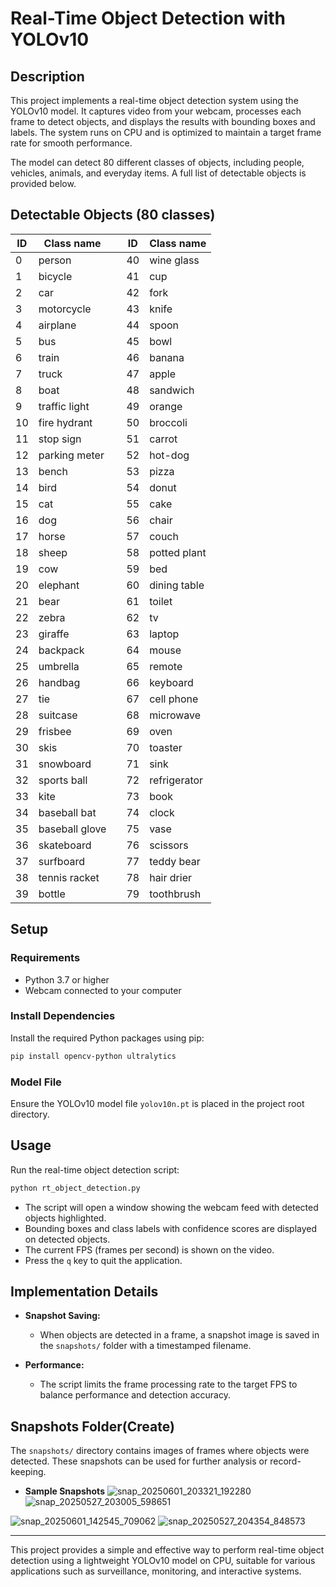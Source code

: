 # Real-Time Object Detection with YOLOv10

## Description
This project implements a real-time object detection system using the YOLOv10 model. It captures video from your webcam, processes each frame to detect objects, and displays the results with bounding boxes and labels. The system runs on CPU and is optimized to maintain a target frame rate for smooth performance.

The model can detect 80 different classes of objects, including people, vehicles, animals, and everyday items. A full list of detectable objects is provided below.

## Detectable Objects (80 classes)

| ID | Class name     |   | ID | Class name   |
| -- | -------------- | - | -- | ------------ |
| 0  | person         |   | 40 | wine glass   |
| 1  | bicycle        |   | 41 | cup          |
| 2  | car            |   | 42 | fork         |
| 3  | motorcycle     |   | 43 | knife        |
| 4  | airplane       |   | 44 | spoon        |
| 5  | bus            |   | 45 | bowl         |
| 6  | train          |   | 46 | banana       |
| 7  | truck          |   | 47 | apple        |
| 8  | boat           |   | 48 | sandwich     |
| 9  | traffic light  |   | 49 | orange       |
| 10 | fire hydrant   |   | 50 | broccoli     |
| 11 | stop sign      |   | 51 | carrot       |
| 12 | parking meter  |   | 52 | hot-dog      |
| 13 | bench          |   | 53 | pizza        |
| 14 | bird           |   | 54 | donut        |
| 15 | cat            |   | 55 | cake         |
| 16 | dog            |   | 56 | chair        |
| 17 | horse          |   | 57 | couch        |
| 18 | sheep          |   | 58 | potted plant |
| 19 | cow            |   | 59 | bed          |
| 20 | elephant       |   | 60 | dining table |
| 21 | bear           |   | 61 | toilet       |
| 22 | zebra          |   | 62 | tv           |
| 23 | giraffe        |   | 63 | laptop       |
| 24 | backpack       |   | 64 | mouse        |
| 25 | umbrella       |   | 65 | remote       |
| 26 | handbag        |   | 66 | keyboard     |
| 27 | tie            |   | 67 | cell phone   |
| 28 | suitcase       |   | 68 | microwave    |
| 29 | frisbee        |   | 69 | oven         |
| 30 | skis           |   | 70 | toaster      |
| 31 | snowboard      |   | 71 | sink         |
| 32 | sports ball    |   | 72 | refrigerator |
| 33 | kite           |   | 73 | book         |
| 34 | baseball bat   |   | 74 | clock        |
| 35 | baseball glove |   | 75 | vase         |
| 36 | skateboard     |   | 76 | scissors     |
| 37 | surfboard      |   | 77 | teddy bear   |
| 38 | tennis racket  |   | 78 | hair drier   |
| 39 | bottle         |   | 79 | toothbrush   |

## Setup

### Requirements
- Python 3.7 or higher
- Webcam connected to your computer

### Install Dependencies
Install the required Python packages using pip:

```bash
pip install opencv-python ultralytics
```

### Model File
Ensure the YOLOv10 model file `yolov10n.pt` is placed in the project root directory.

## Usage

Run the real-time object detection script:

```bash
python rt_object_detection.py
```

- The script will open a window showing the webcam feed with detected objects highlighted.
- Bounding boxes and class labels with confidence scores are displayed on detected objects.
- The current FPS (frames per second) is shown on the video.
- Press the `q` key to quit the application.

## Implementation Details

- **Snapshot Saving:**
  - When objects are detected in a frame, a snapshot image is saved in the `snapshots/` folder with a timestamped filename.

- **Performance:**
  - The script limits the frame processing rate to the target FPS to balance performance and detection accuracy.

## Snapshots Folder(Create)

The `snapshots/` directory contains images of frames where objects were detected. These snapshots can be used for further analysis or record-keeping.

- **Sample Snapshots**
 ![snap_20250601_203321_192280](https://github.com/user-attachments/assets/54c9c42e-f939-4877-a902-de74364d026d)  ![snap_20250527_203005_598651](https://github.com/user-attachments/assets/2ddefe3e-3abe-4be9-b1f6-ffb3f9174f72)

 ![snap_20250601_142545_709062](https://github.com/user-attachments/assets/774085a3-6050-4a8e-8bab-b102a363ae46) 
 ![snap_20250527_204354_848573](https://github.com/user-attachments/assets/8719a53c-ba1e-4353-a72c-670373dc0ac6)



---

This project provides a simple and effective way to perform real-time object detection using a lightweight YOLOv10 model on CPU, suitable for various applications such as surveillance, monitoring, and interactive systems.
